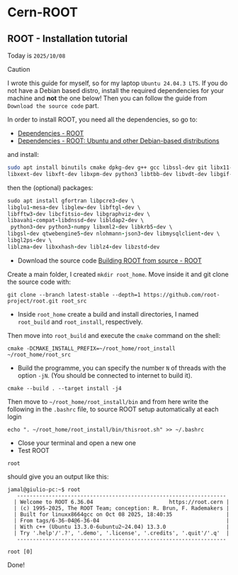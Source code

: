 # Cern-ROOT

## ROOT - Installation tutorial

Today is `2025/10/08`

> [!CAUTION]
> I wrote this guide for myself, so for my laptop `Ubuntu 24.04.3 LTS`.
> If you do not have a Debian based distro, install the required dependencies for your machine and **not** the one below!
> Then you can follow the guide from `Download the source code` part.

In order to install ROOT, you need all the dependencies, so go to:

- [Dependencies - ROOT](https://root.cern.ch/install/dependencies/)
- [Dependencies - ROOT: Ubuntu and other Debian-based distributions](https://root.cern.ch/install/dependencies/#ubuntu-and-other-debian-based-distributions)

and install:

```bash
sudo apt install binutils cmake dpkg-dev g++ gcc libssl-dev git libx11-dev \
libxext-dev libxft-dev libxpm-dev python3 libtbb-dev libvdt-dev libgif-dev
```

then the (optional) packages:

```ruby
sudo apt install gfortran libpcre3-dev \
libglu1-mesa-dev libglew-dev libftgl-dev \
libfftw3-dev libcfitsio-dev libgraphviz-dev \
libavahi-compat-libdnssd-dev libldap2-dev \
 python3-dev python3-numpy libxml2-dev libkrb5-dev \
libgsl-dev qtwebengine5-dev nlohmann-json3-dev libmysqlclient-dev \
libgl2ps-dev \
liblzma-dev libxxhash-dev liblz4-dev libzstd-dev
```

- Download the source code [Building ROOT from source - ROOT](https://root.cern.ch/install/build_from_source/)

Create a main folder, I created `mkdir root_home`.
Move inside it and git clone the source code with:

```
git clone --branch latest-stable --depth=1 https://github.com/root-project/root.git root_src
```

- Inside `root_home` create a build and install directories, I named `root_build` and `root_install`, respectively.

Then move into `root_build` and execute the `cmake` command on the shell:

```
cmake -DCMAKE_INSTALL_PREFIX=~/root_home/root_install ~/root_home/root_src 
```

- Build the programme, you can specify the number `N` of threads with the option `-jN`. (You should be connected to internet to build it).

```
cmake --build . --target install -j4
```

Then move to `~/root_home/root_install/bin` and from here write the following in the `.bashrc` file, to source ROOT setup automatically at each login

```
echo ". ~/root_home/root_install/bin/thisroot.sh" >> ~/.bashrc
```

- Close your terminal and open a new one
- Test ROOT

```
root
```

should give you an output like this:

```
jamal@giulio-pc:~$ root
   ------------------------------------------------------------------
  | Welcome to ROOT 6.36.04                        https://root.cern |
  | (c) 1995-2025, The ROOT Team; conception: R. Brun, F. Rademakers |
  | Built for linuxx8664gcc on Oct 08 2025, 18:40:35                 |
  | From tags/6-36-04@6-36-04                                        |
  | With c++ (Ubuntu 13.3.0-6ubuntu2~24.04) 13.3.0                   |
  | Try '.help'/'.?', '.demo', '.license', '.credits', '.quit'/'.q'  |
   ------------------------------------------------------------------

root [0] 
```

Done!
